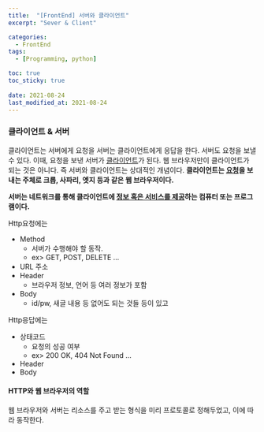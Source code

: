 ```yaml
---
title:  "[FrontEnd] 서버와 클라이언트"
excerpt: "Sever & Client"

categories:
  - FrontEnd
tags:
  - [Programming, python]

toc: true
toc_sticky: true
 
date: 2021-08-24
last_modified_at: 2021-08-24
---
```

### 클라이언트 & 서버
클라이언트는 서버에게 요청을 서버는 클라이언트에게 응답을 한다.
서버도 요청을 보낼 수 있다. 이때, 요청을 보낸 서버가 <U>클라이언트</U>가 된다. 웹 브라우저만이 클라이언트가 되는 것은 아니다.
즉 서버와 클라이언트는 상대적인 개념이다.
**클라이언트는 <U>요청</U>을 보내는 주체로 크롭, 사파리, 엣지 등과 같은 웹 브라우저이다.**

**서버는 네트워크를 통해 클라이언트에 <U>정보 혹은 서비스를 제공</U>하는 컴퓨터 또는 프로그램이다.**

Http요청에는
- Method
  - 서버가 수행해야 할 동작.
  - ex> GET, POST, DELETE ...
- URL 주소
- Header
  - 브라우저 정보, 언어 등 여러 정보가 포함
- Body
  - id/pw, 새글 내용 등 없어도 되는 것들
등이 있고

Http응답에는
- 상태코드
  - 요청의 성공 여부
  - ex> 200 OK, 404 Not Found ...
- Header
- Body

#### HTTP와 웹 브라우저의 역할
웹 브라우저와 서버는 리소스를 주고 받는 형식을 미리 프로토콜로 정해두었고, 이에 따라 동작한다.


